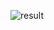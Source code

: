 ![result](https://user-images.githubusercontent.com/73340172/157245686-c6d79f08-08ab-4a09-bc99-5b5490263db1.jpg)

